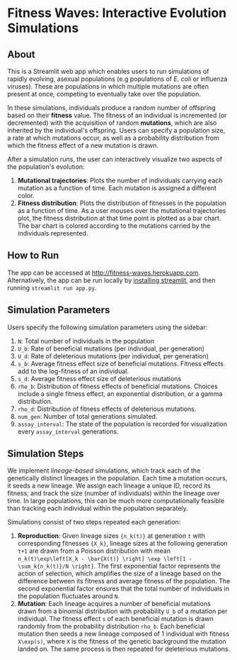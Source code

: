 # Fitness Waves: Interactive Evolution Simulations

## About
This is a Streamlit web app which enables users to run simulations of rapidly evolving, asexual populations (e.g populations of *E. coli* or influenza viruses). These are populations in which multiple mutations are often present at once, competing to eventually take over the population. 

In these simulations, individuals produce a random number of offspring based on their **fitness** value. The fitness of an individual is incremented (or decremented) with the acquisition of random **mutations**, which are also inherited by the individual's offspring. Users can specify a population size, a rate at which mutations occur, as well as a probability distribution from which the fitness effect of a new mutation is drawn.

After a simulation runs, the user can interactively visualize two aspects of the population's evolution:

1. **Mutational trajectories**: Plots the number of individuals carrying each mutation as a function of time. Each mutation is assigned a different color. 
2. **Fitness distribution**: Plots the distribution of fitnesses in the population as a function of time. As a user mouses over the mutational trajectories plot, the fitness distribution at that time point is plotted as a bar chart. The bar chart is colored according to the mutations carried by the individuals represented.

## How to Run
The app can be accessed at <http://fitness-waves.herokuapp.com>. Alternatively, the app can be run locally by [installing streamlit](https://docs.streamlit.io/), and then running ```streamlit run app.py```.

## Simulation Parameters
Users specify the following simulation parameters using the sidebar:
1. ```N```: Total number of individuals in the population
2. ```U_b```: Rate of beneficial mutations (per individual, per generation)
3. ```U_d```: Rate of deleterious mutations (per individual, per generation)
4. ```s_b```: Average fitness effect size of beneficial mutations. Fitness effects add to the log-fitness of an individual.
5. ```s_d```: Average fitness effect size of deleterious mutations
6. ```rho_b```: Distribution of fitness effects of beneficial mutations. Choices include a single fitness effect, an exponential distribution, or a gamma distribution.
7. ```rho_d```: Distribution of fitness effects of deleterious mutations.
8. ```num_gen```: Number of total generations simulated.
9. ```assay_interval```: The state of the population is recorded for visualization every ```assay_interval``` generations.

## Simulation Steps 

We implement *lineage-based* simulations, which track each of the genetically distinct lineages in the population. Each time a mutation occurs, it seeds a new lineage. We assign each lineage a unique ID, record its fitness, and track the size (number of individuals) within the lineage over time. In large populations, this can be much more computationally feasible than tracking each individual within the population separately. 

Simulations consist of two steps repeated each generation:

1. **Reproduction**: Given lineage sizes ```{n_k(t)}``` at generation ```t``` with corresponding fitnesses ```{X_k}```, lineage sizes at the following generation ```t+1``` are drawn from a Poisson distribution with mean ```n_k(t)\exp\left[X_k - \bar{X(t)} \right] \exp \left[1 - \sum_k{n_k(t)}/N \right]```. The first exponential factor represents the action of selection, which amplifies the size of a lineage based on the difference between its fitness and average fitness of the population. The second exponential factor ensures that the total number of individuals in the population fluctuates around ```N```.
2. **Mutation**: Each lineage acquires a number of beneficial mutations drawn from a binomial distribution with probability ```U_b``` of a mutation per individual. The fitness effect ```s``` of each beneficial mutation is drawn randomly from the probability distribution ```rho_b```. Each beneficial mutation then seeds a new lineage composed of 1 individual with fitness ```X\exp(s)```, where ```X``` is the fitness of the genetic background the mutation landed on. The same process is then repeated for deleterious mutations.

